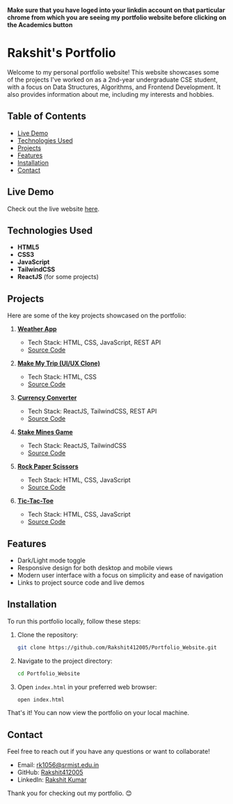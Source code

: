 **Make sure that you have loged into your linkdin account on that particular chrome from which you are seeing my portfolio website before clicking on the Academics button**

# Rakshit's Portfolio
Welcome to my personal portfolio website! This website showcases some of the projects I've worked on as a 2nd-year undergraduate CSE student, with a focus on Data Structures, Algorithms, and Frontend Development. It also provides information about me, including my interests and hobbies. 

## Table of Contents
- [Live Demo](#live-demo)
- [Technologies Used](#technologies-used)
- [Projects](#projects)
- [Features](#features)
- [Installation](#installation)
- [Contact](#contact)

## Live Demo
Check out the live website [here](https://rakshit412005.github.io/Portfolio_Website/).

## Technologies Used
- **HTML5**
- **CSS3**
- **JavaScript**
- **TailwindCSS**
- **ReactJS** (for some projects)

## Projects

Here are some of the key projects showcased on the portfolio:

1. **[Weather App](https://rakshit412005.github.io/Weather-App/)**
   - Tech Stack: HTML, CSS, JavaScript, REST API
   - [Source Code](https://github.com/Rakshit412005/Weather-App)

2. **[Make My Trip (UI/UX Clone)](https://rakshit412005.github.io/Make-My-Trip-Clone-UI-UX/)**
   - Tech Stack: HTML, CSS
   - [Source Code](https://github.com/Rakshit412005/Make-My-Trip-Clone-UI-UX-)

3. **[Currency Converter](https://react-currency-converter-omega-dun.vercel.app/)**
   - Tech Stack: ReactJS, TailwindCSS, REST API
   - [Source Code](https://github.com/Rakshit412005/06currencyConverter)

4. **[Stake Mines Game](https://stake-mines-game-react-git-main-rakshits-projects-3b61802b.vercel.app/)**
   - Tech Stack: ReactJS, TailwindCSS
   - [Source Code](https://github.com/Rakshit412005/Stake-Mines-Game)

5. **[Rock Paper Scissors](https://rakshit412005.github.io/Rock-Paper-and-Scissors-/)**
   - Tech Stack: HTML, CSS, JavaScript
   - [Source Code](https://github.com/Rakshit412005/Rock-Paper-and-Scissors-)

6. **[Tic-Tac-Toe](https://rakshit412005.github.io/Tic-Tac-Toe/)**
   - Tech Stack: HTML, CSS, JavaScript
   - [Source Code](https://github.com/Rakshit412005/Tic-Tac-Toe)

## Features
- Dark/Light mode toggle
- Responsive design for both desktop and mobile views
- Modern user interface with a focus on simplicity and ease of navigation
- Links to project source code and live demos

## Installation

To run this portfolio locally, follow these steps:

1. Clone the repository:
    ```bash
    git clone https://github.com/Rakshit412005/Portfolio_Website.git
    ```

2. Navigate to the project directory:
    ```bash
    cd Portfolio_Website
    ```

3. Open `index.html` in your preferred web browser:
    ```bash
    open index.html
    ```

That's it! You can now view the portfolio on your local machine.



## Contact
Feel free to reach out if you have any questions or want to collaborate!

- Email: [rk1056@srmist.edu.in](mailto:rk1056@srmist.edu.in)
- GitHub: [Rakshit412005](https://github.com/Rakshit412005)
- LinkedIn: [Rakshit Kumar](https://www.linkedin.com/in/rakshit-kumar-1290a12b7/)

Thank you for checking out my portfolio. 😊
